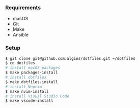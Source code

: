 ### Requirements

* macOS
* Git
* Make
* Ansible

### Setup

```sh
$ git clone git@github.com:algins/dotfiles.git ~/dotfiles 
$ cd dotfiles
# install macOS packages
$ make packages-install
# install dotfiles
$ make dotfiles-install
# install Neovim
$ make nvim-install
# install Visual Studio Code
$ make vscode-install
```